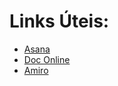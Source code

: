 # Links Úteis:

- [Asana](https://app.asana.com/0/1202991761176771/board)
- [Doc Online](https://docs.google.com/document/d/1jY7sGN4tA18EHT2ljegVVkfTznblZ_am31kjayTEUFE/edit?pli=1)
- [Amiro](https://miro.com/app/board/uXjVPWqzX1Q=/)
